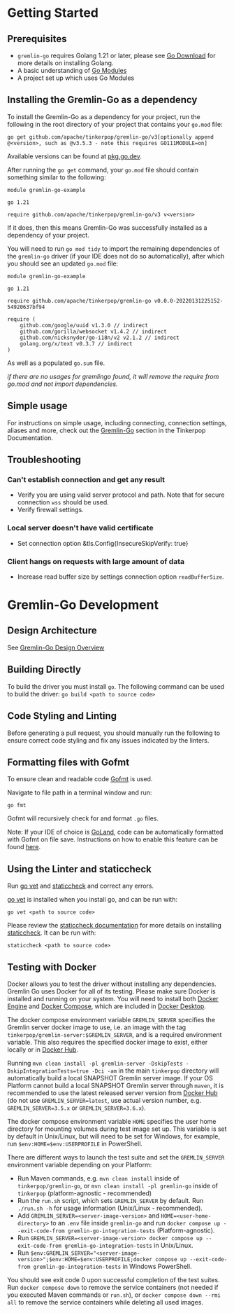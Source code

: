 <!--

 Licensed to the Apache Software Foundation (ASF) under one
 or more contributor license agreements.  See the NOTICE file
 distributed with this work for additional information
 regarding copyright ownership.  The ASF licenses this file
 to you under the Apache License, Version 2.0 (the
 "License"); you may not use this file except in compliance
 with the License.  You may obtain a copy of the License at

 http://www.apache.org/licenses/LICENSE-2.0

 Unless required by applicable law or agreed to in writing,
 software distributed under the License is distributed on an
 "AS IS" BASIS, WITHOUT WARRANTIES OR CONDITIONS OF ANY
 KIND, either express or implied.  See the License for the
 specific language governing permissions and limitations
 under the License.

-->
# Getting Started

## Prerequisites

* `gremlin-go` requires Golang 1.21 or later, please see [Go Download][go] for more details on installing Golang.
* A basic understanding of [Go Modules][gomods]
* A project set up which uses Go Modules

## Installing the Gremlin-Go as a dependency

To install the Gremlin-Go as a dependency for your project, run the following in the root directory of your project that contains your `go.mod` file:

`go get github.com/apache/tinkerpop/gremlin-go/v3[optionally append @<version>, such as @v3.5.3 - note this requires GO111MODULE=on]`

Available versions can be found at [pkg.go.dev](https://pkg.go.dev/github.com/apache/tinkerpop/gremlin-go/v3/driver?tab=versions).

After running the `go get` command, your `go.mod` file should contain something similar to the following:

```
module gremlin-go-example

go 1.21

require github.com/apache/tinkerpop/gremlin-go/v3 v<version>
```

If it does, then this means Gremlin-Go was successfully installed as a dependency of your project.

You will need to run `go mod tidy` to import the remaining dependencies of the `gremlin-go` driver (if your IDE does not do so automatically), after which you should see an updated `go.mod` file:

```
module gremlin-go-example

go 1.21

require github.com/apache/tinkerpop/gremlin-go v0.0.0-20220131225152-54920637bf94

require (
	github.com/google/uuid v1.3.0 // indirect
	github.com/gorilla/websocket v1.4.2 // indirect
	github.com/nicksnyder/go-i18n/v2 v2.1.2 // indirect
	golang.org/x/text v0.3.7 // indirect
)
```
As well as a populated `go.sum` file.

*if there are no usages for gremlingo found, it will remove the require from go.mod and not import dependencies.*

## Simple usage
For instructions on simple usage, including connecting, connection settings, aliases and more, check out the [Gremlin-Go][tkpop-go-docs] section in the Tinkerpop Documentation.

## Troubleshooting

### Can't establish connection and get any result
* Verify you are using valid server protocol and path. Note that for secure connection `wss` should be used.
* Verify firewall settings.

### Local server doesn't have valid certificate
* Set connection option &tls.Config{InsecureSkipVerify: true}

### Client hangs on requests with large amount of data
* Increase read buffer size by settings connection option `readBufferSize`.

# Gremlin-Go Development

## Design Architecture

See [Gremlin-Go Design Overview](../design.md)

## Building Directly

To build the driver you must install `go`. The following command can be used to build the driver:
`go build <path to source code>`

## Code Styling and Linting
Before generating a pull request, you should manually run the following to ensure correct code styling and fix any issues indicated by the linters.

## Formatting files with Gofmt
To ensure clean and readable code [Gofmt][gofmt] is used.

Navigate to file path in a terminal window and run:

`go fmt`

Gofmt will recursively check for and format `.go` files.

Note: If your IDE of choice is [GoLand][goland], code can be automatically formatted with Gofmt on file save. Instructions on how to enable this feature can be found [here][fmtsave].

## Using the Linter and staticcheck
Run [go vet][gvet] and [staticcheck][scheck] and correct any errors.

[go vet][gvet] is installed when you install go, and can be run with:

`go vet <path to source code>`

Please review the [staticcheck documentation][scheck docs] for more details on installing [staticcheck][scheck]. It can be run with:

`staticcheck <path to source code>`

## Testing with Docker

Docker allows you to test the driver without installing any dependencies. Gremlin Go uses Docker for all of its testing. Please make sure Docker is installed and running on your system. You will need to install both [Docker Engine][dengine] and [Docker Compose][dcompose], which are included in [Docker Desktop][ddesktop].

The docker compose environment variable `GREMLIN_SERVER` specifies the Gremlin server docker image to use, i.e. an image with the tag
`tinkerpop/gremlin-server:$GREMLIN_SERVER`, and is a required environment variable. This also requires the specified docker image to exist,
either locally or in [Docker Hub][dhub].

Running `mvn clean install -pl gremlin-server -DskipTests -DskipIntegrationTests=true -Dci -am` in the main `tinkerpop` directory will automatically build a local SNAPSHOT Gremlin server image. If your OS Platform cannot build a local SNAPSHOT Gremlin server through `maven`, it is recommended to use the latest released server version from [Docker Hub][dhub] (do not use `GREMLIN_SERVER=latest`, use actual version number, e.g. `GREMLIN_SERVER=3.5.x` or `GREMLIN_SERVER=3.6.x`).

The docker compose environment variable `HOME` specifies the user home directory for mounting volumes during test image set up. This variable is set by default in Unix/Linux, but will need to be set for Windows, for example, run `$env:HOME=$env:USERPROFILE` in PowerShell.

There are different ways to launch the test suite and set the `GREMLIN_SERVER` environment variable depending on your Platform:
- Run Maven commands, e.g. `mvn clean install` inside of `tinkerpop/gremlin-go`, or `mvn clean install -pl gremlin-go` inside of `tinkerpop` (platform-agnostic - recommended)
- Run the `run.sh` script, which sets `GREMLIN_SERVER` by default. Run `./run.sh -h` for usage information (Unix/Linux - recommended).
- Add `GREMLIN_SERVER=<server-image-version>` and `HOME=<user-home-directory>` to an `.env` file inside `gremlin-go` and run `docker compose up --exit-code-from gremlin-go-integration-tests` (Platform-agnostic).
- Run `GREMLIN_SERVER=<server-image-version> docker compose up --exit-code-from gremlin-go-integration-tests` in Unix/Linux.
- Run `$env:GREMLIN_SERVER="<server-image-version>";$env:HOME=$env:USERPROFILE;docker compose up --exit-code-from gremlin-go-integration-tests` in Windows PowerShell.

You should see exit code 0 upon successful completion of the test suites. Run `docker compose down` to remove the service containers (not needed if you executed Maven commands or `run.sh`), or `docker compose down --rmi all` to remove the service containers while deleting all used images.

[go]: https://go.dev/dl/
[gomods]: https://go.dev/blog/using-go-modules
[gvet]: https://pkg.go.dev/cmd/vet
[scheck]: https://staticcheck.io
[scheck docs]: https://staticcheck.io/docs/getting-started
[gofmt]: https://pkg.go.dev/cmd/gofmt
[goland]: https://www.jetbrains.com/go/
[fmtsave]: https://www.jetbrains.com/help/go/reformat-and-rearrange-code.html#reformat-on-save
[ddesktop]:https://docs.docker.com/desktop/
[dengine]:https://docs.docker.com/engine/install/
[dcompose]:https://docs.docker.com/compose/install/
[dhub]:https://hub.docker.com/r/tinkerpop/gremlin-server
[tkpop-go-docs]:https://tinkerpop.apache.org/docs/current/reference/#gremlin-go